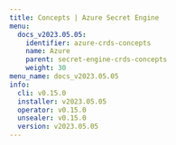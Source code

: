 ```yaml
---
title: Concepts | Azure Secret Engine
menu:
  docs_v2023.05.05:
    identifier: azure-crds-concepts
    name: Azure
    parent: secret-engine-crds-concepts
    weight: 30
menu_name: docs_v2023.05.05
info:
  cli: v0.15.0
  installer: v2023.05.05
  operator: v0.15.0
  unsealer: v0.15.0
  version: v2023.05.05
---
```


